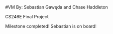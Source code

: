 #VM
By: Sebastian Gawęda and Chase Haddleton
 
CS246E Final Project

Milestone completed! Sebastian is on board!